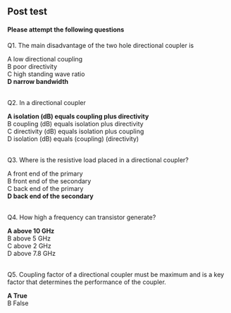 ## Post test
#### Please attempt the following questions


Q1. The main disadvantage of the two hole directional coupler is<br>

A   low directional coupling  
B   poor directivity  
C   high standing wave ratio  
<b>D   narrow bandwidth</b>  
<br>

Q2. In a directional coupler<br>

<b>A   isolation (dB) equals coupling plus directivity</b>  
B   coupling (dB) equals isolation plus directivity  
C   directivity (dB) equals isolation plus coupling  
D   isolation (dB) equals (coupling) (directivity)  
<br>

Q3. Where is the resistive load placed in a directional coupler?<br>
  
A   front end of the primary  
B   front end of the secondary  
C   back end of the primary  
<b>D   back end of the secondary</b>  
<br>

Q4. How high a frequency can transistor generate?<br>
 
<b>A   above 10 GHz</b>  
B   above 5 GHz  
C   above 2 GHz    
D   above 7.8 GHz  
<br>

Q5. Coupling factor of a directional coupler must be maximum and is a key factor that determines the performance of the coupler.<br>

<b>A   True</b>  
B   False<br>



